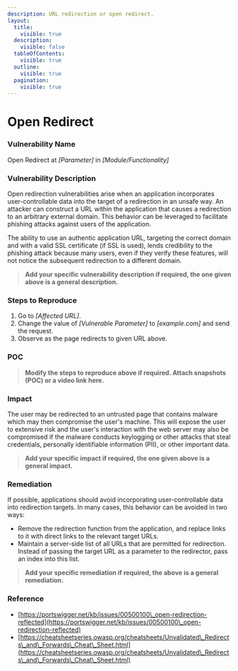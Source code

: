```yaml
---
description: URL redirection or open redirect.
layout:
  title:
    visible: true
  description:
    visible: false
  tableOfContents:
    visible: true
  outline:
    visible: true
  pagination:
    visible: true
---
```


# **Open Redirect**

### **Vulnerability Name**

Open Redirect at _\[Parameter]_ in _\[Module/Functionality]_

### **Vulnerability Description**

Open redirection vulnerabilities arise when an application incorporates user-controllable data into the target of a redirection in an unsafe way. An attacker can construct a URL within the application that causes a redirection to an arbitrary external domain. This behavior can be leveraged to facilitate phishing attacks against users of the application.&#x20;

The ability to use an authentic application URL, targeting the correct domain and with a valid SSL certificate (if SSL is used), lends credibility to the phishing attack because many users, even if they verify these features, will not notice the subsequent redirection to a different domain.

> **Add your specific vulnerability description if required, the one given above is a general description.**

### **Steps to Reproduce**

1. Go to _\[Affected URL]_.
2. Change the value of _\[Vulnerable Parameter]_ to _\[example.com]_ and send the request.
3. Observe as the page redirects to given URL above.

### **POC**

> **Modify the steps to reproduce above if required. Attach snapshots (POC) or a video link here.**

### **Impact**

The user may be redirected to an untrusted page that contains malware which may then compromise the user's machine. This will expose the user to extensive risk and the user's interaction with the web server may also be compromised if the malware conducts keylogging or other attacks that steal credentials, personally identifiable information (PII), or other important data.

> **Add your specific impact if required, the one given above is a general impact.**

### **Remediation**

If possible, applications should avoid incorporating user-controllable data into redirection targets. In many cases, this behavior can be avoided in two ways:

* Remove the redirection function from the application, and replace links to it with direct links to the relevant target URLs.
* Maintain a server-side list of all URLs that are permitted for redirection. Instead of passing the target URL as a parameter to the redirector, pass an index into this list.

> **Add your specific remediation if required, the above is a general remediation.**

### **Reference**

* [https://portswigger.net/kb/issues/00500100\_open-redirection-reflected](https://portswigger.net/kb/issues/00500100\_open-redirection-reflected)
* [https://cheatsheetseries.owasp.org/cheatsheets/Unvalidated\_Redirects\_and\_Forwards\_Cheat\_Sheet.html](https://cheatsheetseries.owasp.org/cheatsheets/Unvalidated\_Redirects\_and\_Forwards\_Cheat\_Sheet.html)

